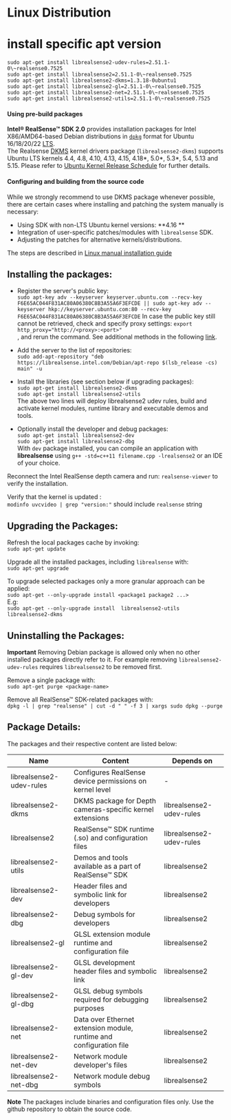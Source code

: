 # Linux Distribution

# install specific apt version
```
sudo apt-get install librealsense2-udev-rules=2.51.1-0\~realsense0.7525
sudo apt-get install librealsense2=2.51.1-0\~realsense0.7525
sudo apt-get install librealsense2-dkms=1.3.18-0ubuntu1
sudo apt-get install librealsense2-gl=2.51.1-0\~realsense0.7525
sudo apt-get install librealsense2-net=2.51.1-0\~realsense0.7525
sudo apt-get install librealsense2-utils=2.51.1-0\~realsense0.7525
```

#### Using pre-build packages
**Intel® RealSense™ SDK 2.0** provides installation packages for Intel X86/AMD64-based Debian distributions in [`dpkg`](https://en.wikipedia.org/wiki/Dpkg) format for Ubuntu 16/18/20/22 [LTS](https://wiki.ubuntu.com/LTS).    
The Realsense [DKMS](https://en.wikipedia.org/wiki/Dynamic_Kernel_Module_Support) kernel drivers package (`librealsense2-dkms`) supports Ubuntu LTS kernels 4.4, 4.8, 4.10, 4.13, 4.15, 4.18*, 5.0*, 5.3*, 5.4, 5.13 and 5.15. Please refer to [Ubuntu Kernel Release Schedule](https://wiki.ubuntu.com/Kernel/Support) for further details.

#### Configuring and building from the source code
While we strongly recommend to use DKMS package whenever possible, there are certain cases where installing and patching the system manually is necessary:
 - Using SDK with non-LTS Ubuntu kernel versions: **4.16 **
 - Integration of user-specific patches/modules with `librealsense` SDK.
 - Adjusting the patches for alternative kernels/distributions.

The steps are described in [Linux manual installation guide](./installation.md)


## Installing the packages:
- Register the server's public key:  
`sudo apt-key adv --keyserver keyserver.ubuntu.com --recv-key F6E65AC044F831AC80A06380C8B3A55A6F3EFCDE || sudo apt-key adv --keyserver hkp://keyserver.ubuntu.com:80 --recv-key F6E65AC044F831AC80A06380C8B3A55A6F3EFCDE`
In case the public key still cannot be retrieved, check and specify proxy settings: `export http_proxy="http://<proxy>:<port>"`  
, and rerun the command. See additional methods in the following [link](https://unix.stackexchange.com/questions/361213/unable-to-add-gpg-key-with-apt-key-behind-a-proxy).  

- Add the server to the list of repositories:  
`sudo add-apt-repository "deb https://librealsense.intel.com/Debian/apt-repo $(lsb_release -cs) main" -u`  

- Install the libraries (see section below if upgrading packages):  
  `sudo apt-get install librealsense2-dkms`  
  `sudo apt-get install librealsense2-utils`  
  The above two lines will deploy librealsense2 udev rules, build and activate kernel modules, runtime library and executable demos and tools.  

- Optionally install the developer and debug packages:  
  `sudo apt-get install librealsense2-dev`  
  `sudo apt-get install librealsense2-dbg`  
  With `dev` package installed, you can compile an application with **librealsense** using `g++ -std=c++11 filename.cpp -lrealsense2` or an IDE of your choice.

Reconnect the Intel RealSense depth camera and run: `realsense-viewer` to verify the installation.

Verify that the kernel is updated :    
`modinfo uvcvideo | grep "version:"` should include `realsense` string

## Upgrading the Packages:
Refresh the local packages cache by invoking:  
  `sudo apt-get update`  

Upgrade all the installed packages, including `librealsense` with:  
  `sudo apt-get upgrade`

To upgrade selected packages only a more granular approach can be applied:  
  `sudo apt-get --only-upgrade install <package1 package2 ...>`  
  E.g:   
  `sudo apt-get --only-upgrade install  librealsense2-utils librealsense2-dkms`  

## Uninstalling the Packages:
**Important** Removing Debian package is allowed only when no other installed packages directly refer to it. For example removing `librealsense2-udev-rules` requires `librealsense2` to be removed first.

Remove a single package with:   
  `sudo apt-get purge <package-name>`  

Remove all RealSense™ SDK-related packages with:   
  `dpkg -l | grep "realsense" | cut -d " " -f 3 | xargs sudo dpkg --purge`  

## Package Details:
The packages and their respective content are listed below:  

Name    |      Content   | Depends on |
-------- | ------------ | ---------------- |
librealsense2-udev-rules | Configures RealSense device permissions on kernel level  | -
librealsense2-dkms | DKMS package for Depth cameras-specific kernel extensions | librealsense2-udev-rules
librealsense2 | RealSense™ SDK runtime (.so) and configuration files | librealsense2-udev-rules
librealsense2-utils | Demos and tools available as a part of RealSense™ SDK | librealsense2
librealsense2-dev | Header files and symbolic link for developers | librealsense2
librealsense2-dbg | Debug symbols for developers  | librealsense2
librealsense2-gl | GLSL extension module runtime and configuration file | librealsense2
librealsense2-gl-dev | GLSL development header files and symbolic link | librealsense2
librealsense2-gl-dbg | GLSL debug symbols required for debugging purposes | librealsense2
librealsense2-net | Data over Ethernet extension module, runtime and configuration file | librealsense2 
librealsense2-net-dev | Network module developer's files | librealsense2 
librealsense2-net-dbg | Network module debug symbols | librealsense2

**Note** The packages include binaries and configuration files only.
Use the github repository to obtain the source code.
